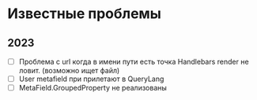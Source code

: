# Известные проблемы
## 2023
- [ ] Проблема с url когда в имени пути есть точка Handlebars render не ловит. (возможно ищет файл)
- [ ] User metafield при прилетают в QueryLang
- [ ] MetaField.GroupedProperty не реализованы
